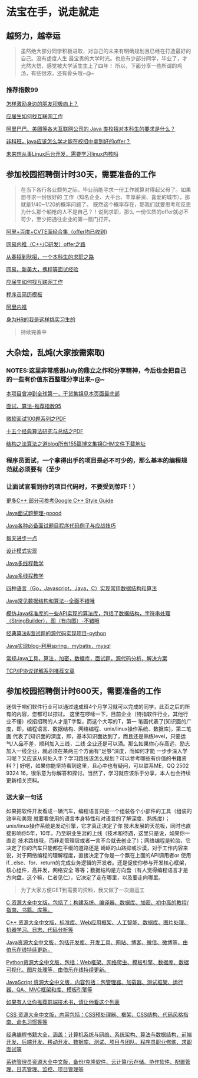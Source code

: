 # 法宝在手，说走就走

## 越努力，越幸运
>虽然绝大部分同学积极进取，对自己的未来有明确规划且已经在打造最好的自己。没有虚度人生
>最宝贵的大学时光。也总有少部分同学，毕业了，才光然大悟，感觉被大学活生生上了四年！
>所以，下面分享一些所谓的鸡汤，有些很浓，还有骨头哦~@~

### 推荐指数99
[怎样激励身边的朋友积极向上？](https://www.zhihu.com/question/21123063)

[应届生如何找互联网工作](http://wuchong.me/blog/2014/12/21/how-to-find-internet-job/)

[阿里巴巴、美团等各大互联网公司的 Java 类校招对本科生的要求是什么？](https://www.zhihu.com/question/26350691)

[非科班，java应该怎么学才能在校招中拿到好的offer？](https://www.zhihu.com/question/40477390)

[未来想从事Linux后台开发，需要学习linux内核吗](https://www.zhihu.com/question/20541014)

## 参加校园招聘倒计时30天，需要准备的工作

>在当下各行各业颓势之际，毕业前能寻求一份工作就算对得起父母了。如果想寻求一份很好的
>工作（知名企业、大平台、丰厚薪资、喜爱的城市），那就是1/40~1/20的概率问题了。
>既然这个概率存在，那我们就要思考和反思为什么那个躺枪的人不是自己？！说到求职，那么
>一份优质的offer就必不可少，至少把通往企业的第一扇门打开。

[阿里+百度+CVTE面经合集（offer均已收到)](https://www.nowcoder.com/discuss/5941)

[网易内推（C++/C研发）offer之路](https://www.nowcoder.com/discuss/3038)

[从春招到秋招，一个本科生的求职之路](https://www.nowcoder.com/discuss/18270)

[网易，新美大，携程等面试经验](https://www.nowcoder.com/discuss/20607)

[应届生如何找互联网工作](http://wuchong.me/blog/2014/12/21/how-to-find-internet-job/)

[程序员简历模板](https://github.com/geekcompany/ResumeSample)

[阿里内推](https://coderq.com/t/a-li-ba-ba-xiao-zhao-nei-tui-jian-li-shai-xuan-fang-an/143/1)

[身为HR的我是这样挑实习生的](http://www.zheyibu.com/article/1353.html?xa?nikki)

>持续完善中

## 大杂烩，乱炖(大家按需索取)

### NOTES:这里非常感谢July的鼎立之作和分享精神，今后也会把自己的一些有价值东西整理分享出来~@~

[本项目曾冲到全球第一，干货集锦见本页面最底部](https://github.com/julycoding/The-Art-Of-Programming-By-July)

[面试、算法-推荐指数95](http://blog.csdn.net/v_july_v)

[微软面试100题系列之PDF](http://download.csdn.net/detail/v_july_v/4583815)

[十五个经典算法研究与总结之PDF](http://download.csdn.net/detail/v_july_v/4478027)

[结构之法算法之道blog所有155篇博文集锦CHM文件下载地址](http://pan.baidu.com/s/1gdrJndp)

### 程序员面试，一个拿得出手的项目是必不可少的，那么基本的编程规范就必须要有（至少
### 让面试官看到你的项目代码时，不要受到惊吓！）

[更多C++ 部分可参考Google C++ Style
Guide](http://zh-google-styleguide.readthedocs.io/en/latest/contents/)

[Java面试题整理-goood](https://github.com/it-interview/easy-java)

[Java各种必备面试题目程序代码例子与应战技巧](https://github.com/jilongliang/InterView)

[每天进步一点](http://www.cnblogs.com/webary/)

[设计模式实现](https://github.com/feixiao/DesignPattern)

[Java多线程教学](https://github.com/niujiwei/thread)

[Java多线程教学](https://github.com/MOBIN-F/Thread)

[四种语言（Go，Javascript，Java，C）实现常用数据结构和算法](https://github.com/nange/DataStructures-And-Algorithms-Using-Four-Language)

[Java常见数据结构和算法--全面不错哦](https://github.com/gh289054531/Data_Structures_and_Algorithm_Analysis_in_Java)

[模仿Java标准库的一些API实现的算法库，包括了数据结构，字符串处理（StringBuilder），图（有向图）-不错哦](https://github.com/ssjssh/javaalgorithm)

[经典算法&面试题的源代码实现项目-python](https://github.com/wuchong/Algorithm-Interview)

[Java实现blog-利用spring，mybatis，mysql](https://github.com/huangshanqi/fantasyblog4j)

[常规Java工具，算法，加密，数据库，面试题，源代码分析，解决方案](https://github.com/scalad/Note)

[TCP/IP协议详解系列推荐文章](http://blog.csdn.net/goodboy1881/article/category/204448)


## 参加校园招聘倒计时600天，需要准备的工作

迷信于咱们软件行业可以通过速成班4个月学习就可以完成的同学，此页之后的所有的内容，您都可以掠过。
这里在啰嗦一下，目前企业（特指软件行业，其他行业不懂）校招招聘的人才是T字型，而这个大写的T，第一
笔画代表了[知识面的广度，即，编程语言、数据结构、网络编程、unix/linux操作系统、数据库]，第二笔画
代表了[知识面的深度，即，基本知识面达到了，而且还是熟练level，只要运气/人品不差，顺利加入三线，二线
企业还是可以滴。那么如果你心存高远，励志加入一线企业，就必须在某两三个方面有“足够”深度，而如何才能
一步步深入学习呢？又应该从何处入手？学习路线该怎么规划？可以参考哪些有价值的书籍资料？]
好吧，如果你能坚持看到这里，且心中也有疑问，可以联系ME，QQ 2502 9324
16，很乐意为你解答和探讨。当然了，学习就应该乐于分享，本人也会持续更新相关资料。

### 送大家一句话

如果把软件开发看成一辆汽车，编程语言只是一个组装各个小部件的工具（组装的效率和美观
就要看使用的语言本身特性和对语言的了解深度、熟练度）；unix/linux操作系统是发动引擎，它才真正决定了你
技术发展的天花板，同时也直接影响你5年，10年，乃至职业生涯的上线（技术和待遇，这里只是说，如果你一直走
技术路线哦，而非走管理层或者一言不合就去创业了）；网络编程是轮胎，它决定了你的汽车只能都在平缓的道路还是
崎岖的山路抑或沙漠，对于工作内容来说，对于网络编程的理解程度，直接决定了你是一个飘在上面的API调用者or
使用if...else、for、return的完成业务逻辑的开发者。还是促使你参与开发核心框架，核心组件，高并发，网络安全
等等；数据结构是方向盘（有人觉得编程语言才是方向盘，这个嘛，仁者见仁），它决定了走在哪里，以及要走向哪里。


>为了大家方便GET到需要的资料，我又做了一次搬运工

[C
资源大全中文版，包括了：构建系统、编译器、数据库、加密、初中高的教程/指南、书籍、库等。](https://github.com/jobbole/awesome-c-cn)

[C++
资源大全中文版，标准库、Web应用框架、人工智能、数据库、图片处理、机器学习、日志、代码分析等](https://github.com/jobbole/awesome-cpp-cn)


[Java资源大全中文版，包括开发库、开发工具、网站、博客、微信、微博等，由伯乐在线持续更新。](https://github.com/jobbole/awesome-java-cn)

[Python资源大全中文版，包括：Web框架、网络爬虫、模板引擎、数据库、数据可视化、图片处理等，由伯乐在线持续更新。](https://github.com/jobbole/awesome-python-cn)

[JavaScript
资源大全中文版，内容包括：包管理器、加载器、测试框架、运行器、QA、MVC框架和库、模板引擎等](https://github.com/jobbole/awesome-javascript-cn)

[如果有人让你推荐前端技术书，请让他看这个列表](https://github.com/jobbole/awesome-web-dev-books)

[CSS
资源大全中文版，内容包括：CSS预处理器、框架、CSS结构、代码风格指南、命名习惯等等](https://github.com/jobbole/awesome-css-cn)

[经典编程书籍大全，涵盖：计算机系统与网络、系统架构、算法与数据结构、前端开发、后端开发、移动开发、数据库、测试、项目与团队、程序员职业修炼、求职面试等](https://github.com/jobbole/awesome-programming-books)

[系统管理员资源大全中文版，备份/克隆软件、云计算/云存储、协作软件、配置管理、日志管理、监控、项目管理等](https://github.com/jobbole/awesome-sysadmin-cn)
